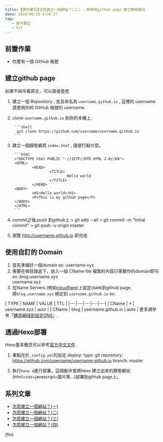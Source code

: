 ```yaml
---
title: [實作筆記]怎麼建立一個網站？(二) - 簡單用github page 建立靜態網站
date: 2016/08/28 4:56:27 
tag:
   - 實作筆記
   - Git
---
```


## 前置作業

- 你要有一個 GitHub 帳號

## 建立github page

如果不排斥看原文，可以直接[參考](https://pages.github.com/)  

1. 建立一個 Repository , 並且命名為 `username.github.io` , 這裡的 username 請使用你的 GitHub 帳號的 username.  
2. clone `username.github.io` 到你的本機上.

        ```shell
         git clone https://github.com/username/username.github.io
        ```

3. 建立一個靜態網頁 `index.html` , 隨便打點什麼。  

        ```html
        <!DOCTYPE html PUBLIC "-//IETF//DTD HTML 2.0//EN">
        <HTML>
                <HEAD>
                        <TITLE>
                                Hello world
                        </TITLE>
                </HEAD>
        <BODY>
                <H1>Hello world</H1>
                <P>This is my github page</P>
        </BODY>
        </HTML>
        ```

4. commit之後,push 到github上
        > git add --all
        > git commit -m "Initial commit"
        > git push -u origin master

5. 瀏覽  <http://username.github.io> 即完成

## 使用自訂的 Domain

1. 首先準備好一個domain ex: username.xyz
2. 需要在根目錄底下，放入一個 CName file
檔案的內容只需要你的domain即可  
ex:
        blog.username.xyz  
        username.xyz
3. 在Name Servers (例如[cloudflare](https://www.cloudflare.com/))上設定`CNAME`到github page,  
將`blog.username.xyz` 綁定到 `username.github.io`
ex:

| TYPE | NAME | VALUE | TTL |
|---|---|---|---|---|
| CName  | * | username.xyz | auto |
| CName  | blog | username.github.io | auto |
更多請參考「[購買網域到設定DNS](http://blog.marsen.me/2016/08/21/setting_DNS_with_google/)」.

## 透過Hexo部署

Hexo基本概念可以參考[官方中文文件](https://hexo.io/zh-tw/docs/index.html) .

1. 重點在於`_config.yml`的設定
        deploy:
          type: git
          repository: <https://github.com/username/username.github.io>
          branch: master

2. 執行`hexo d`進行部署，這個動作會將hexo 建立出來的靜態網站(html+css+javascript+圖片等…)部署到github page上。

## 系列文章

- [怎麼建立一個網站？(一)](https://blog.marsen.me/2016/08/21/setting_DNS_with_google/)
- [怎麼建立一個網站？(二)](https://blog.marsen.me/2016/08/28/how_to_use_github_page/)
- [怎麼建立一個網站？(三)](https://blog.marsen.me/2016/09/04/2016/http2%20by%20cloudflare/)
- [怎麼建立一個網站？(四)](https://blog.marsen.me/2020/10/22/2020/google_domain_forward_mail/)

(fin)

